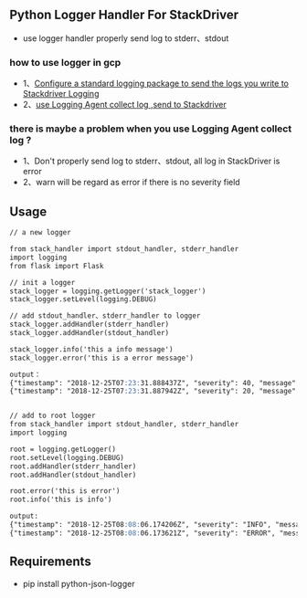 ## Python Logger Handler For StackDriver

- use logger handler properly send log to stderr、stdout

### how to use logger in gcp

- 1、[Configure a standard logging package to send the logs you write to Stackdriver Logging](https://cloud.google.com/logging/docs/setup/)
- 2、[use Logging Agent collect log ,send to Stackdriver](https://cloud.google.com/logging/docs/agent/)


### there is maybe a problem when you use Logging Agent collect log ?

- 1、Don't properly send log to stderr、stdout, all log in StackDriver is error
- 2、warn will be regard as error if there is no severity field


## Usage

```markdown
// a new logger 

from stack_handler import stdout_handler, stderr_handler
import logging
from flask import Flask

// init a logger
stack_logger = logging.getLogger('stack_logger')
stack_logger.setLevel(logging.DEBUG)

// add stdout_handler、stderr_handler to logger
stack_logger.addHandler(stderr_handler)
stack_logger.addHandler(stdout_handler)

stack_logger.info('this a info message')
stack_logger.error('this is a error message')

output：
{"timestamp": "2018-12-25T07:23:31.888437Z", "severity": 40, "message": "this is a error message"}
{"timestamp": "2018-12-25T07:23:31.887942Z", "severity": 20, "message": "this a info message"}


// add to root logger
from stack_handler import stdout_handler, stderr_handler
import logging

root = logging.getLogger()
root.setLevel(logging.DEBUG)
root.addHandler(stderr_handler)
root.addHandler(stdout_handler)

root.error('this is error')
root.info('this is info')

output:
{"timestamp": "2018-12-25T08:08:06.174206Z", "severity": "INFO", "message": "this is info"}
{"timestamp": "2018-12-25T08:08:06.173621Z", "severity": "ERROR", "message": "this is error"}
```

## Requirements

- pip install python-json-logger
